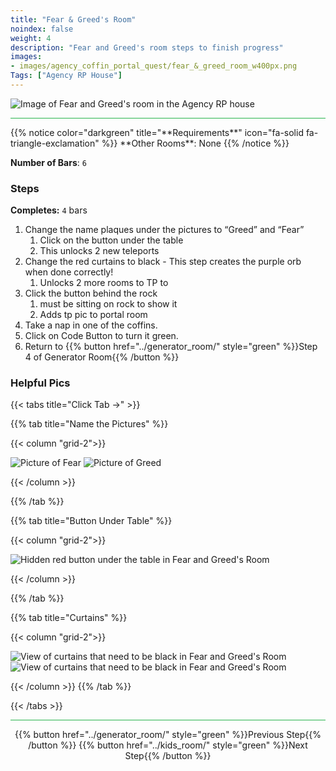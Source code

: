```yaml
---
title: "Fear & Greed's Room"
noindex: false
weight: 4
description: "Fear and Greed's room steps to finish progress"
images:
- images/agency_coffin_portal_quest/fear_&_greed_room_w400px.png
Tags: ["Agency RP House"]
---
```


![Image of Fear and Greed's room in the Agency RP house](/images/agency_coffin_portal_quest/fear_&_greed_room_w400px.png)

<hr style="background-color: #28b44c" size=8>
{{% notice color="darkgreen" title="**Requirements**" icon="fa-solid fa-triangle-exclamation"  %}}
**Other Rooms**: None
{{% /notice %}}

**Number of Bars**: `6`

### Steps

**Completes:** `4` bars
1. Change the name plaques under the pictures to “Greed” and “Fear”
    1. Click on the button under the table
    1. This unlocks 2 new teleports
2. Change the red curtains to black - This step creates the purple orb when done correctly!
    1. Unlocks 2 more rooms to TP to
3. Click the button behind the rock
    1. must be sitting on rock to show it
    1. Adds tp pic to portal room
1. Take a nap in one of the coffins.
1. Click on Code Button to turn it green.
1. Return to {{% button href="../generator_room/" style="green" %}}Step 4 of Generator Room{{% /button %}}


### Helpful Pics
{{< tabs title="Click Tab ->" >}}

{{% tab title="Name the Pictures" %}}

{{< column "grid-2">}}

![Picture of Fear](/images/agency_coffin_portal_quest/fear_&_greed_room_picture_of_fear.png)
![Picture of Greed](/images/agency_coffin_portal_quest/fear_&_greed_room_picture_of_greed.png)

{{< /column >}}

{{% /tab %}}

{{% tab title="Button Under Table" %}}

{{< column "grid-2">}}

![Hidden red button under the table in Fear and Greed's Room](/images/agency_coffin_portal_quest/fear_&_greed_room_button_under_table.png)

{{< /column >}}

{{% /tab %}}

{{% tab title="Curtains" %}}

{{< column "grid-2">}}

![View of curtains that need to be black in Fear and Greed's Room](/images/agency_coffin_portal_quest/fear_&_greed_room_black_curtains_1.png)
![View of curtains that need to be black in Fear and Greed's Room](/images/agency_coffin_portal_quest/fear_&_greed_room_black_curtains_2.png)

{{< /column >}}
{{% /tab %}}

{{< /tabs >}}

<hr style="background-color: #28b44c" size=8>

<div align="center">{{% button href="../generator_room/" style="green" %}}Previous Step{{% /button %}} {{% button href="../kids_room/" style="green" %}}Next Step{{% /button %}}</div>